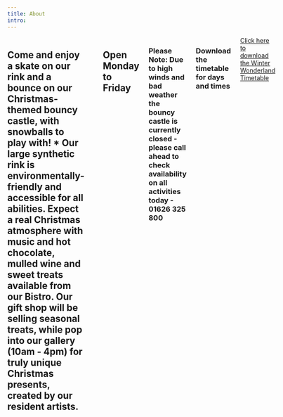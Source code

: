 ```yaml
---
title: About
intro:
---
```


<div class="row">
  <div class="large-12 large-centered columns">
    <h2 class="text-center subheading--section">Come and enjoy a skate on our rink and a bounce on our Christmas-themed bouncy castle, with snowballs to play with! * Our large synthetic rink is environmentally-friendly and accessible for all abilities. Expect a real Christmas atmosphere with music and hot chocolate, mulled wine and sweet treats available from our Bistro. Our gift shop will be selling seasonal treats, while pop into our gallery (10am - 4pm) for truly unique Christmas presents, created by our resident artists.</h2>
    <hr>
    <h2 class="text-center subheading--section">Open Monday to Friday</h2>
    <h3 class="text-center subheading--section">Please Note: Due to high winds and bad weather the bouncy castle is currently closed - please call ahead to check availability on all activities today - 01626 325 800</h3>
    <h3 class="text-center subheading--section">Download the timetable for days and times</h3>
    <div class="text-center"><a href="/files/Winter Wonderland Skating Timetable.pdf" class="large button">Click here to download the Winter Wonderland Timetable</a></div>
    <hr>
  </div>
</div>
